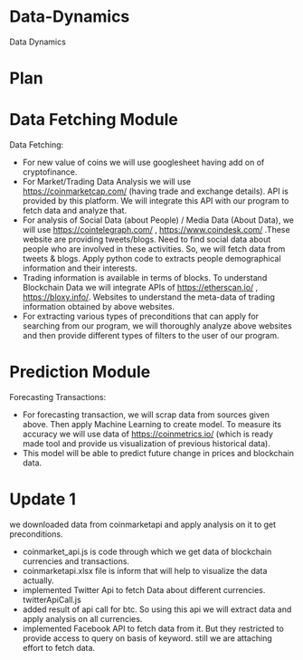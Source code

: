 # Data-Dynamics
Data Dynamics

# Plan

# Data Fetching Module
Data Fetching:
- For new value of coins we will use googlesheet having add on of cryptofinance.
- For Market/Trading Data Analysis we will use https://coinmarketcap.com/ (having trade
and exchange details). API is provided by this platform. We will integrate this API with
our program to fetch data and analyze that.
- For analysis of Social Data (about People) / Media Data (About Data), we will use
https://cointelegraph.com/ , https://www.coindesk.com/ .These website are providing
tweets/blogs. Need to find social data about people who are involved in these activities.
So, we will fetch data from tweets & blogs. Apply python code to extracts people
demographical information and their interests.
- Trading information is available in terms of blocks. To understand Blockchain Data we
will integrate APIs of https://etherscan.io/ , https://bloxy.info/. Websites to understand
the meta-data of trading information obtained by above websites.
- For extracting various types of preconditions that can apply for searching from our
program, we will thoroughly analyze above websites and then provide different types of
filters to the user of our program.

# Prediction Module
Forecasting Transactions:
- For forecasting transaction, we will scrap data from sources given above. Then apply Machine
Learning to create model. To measure its accuracy we will use data of https://coinmetrics.io/
(which is ready made tool and provide us visualization of previous historical data).
- This model will be able to predict future change in prices and blockchain data.


# Update 1
we downloaded data from coinmarketapi and apply analysis on it to get preconditions.

- coinmarket_api.js is code through which we get data of blockchain currencies and transactions.
- coinmarketapi.xlsx file is inform that will help to visualize the data actually.
- implemented Twitter Api to fetch Data about different currencies. twitterApiCall.js
- added result of api call for btc. So using this api we will extract data and apply analysis on all currencies.
- implemented Facebook API to fetch data from it. But they restricted to provide access to query on basis of keyword. still we are attaching effort to fetch data.
